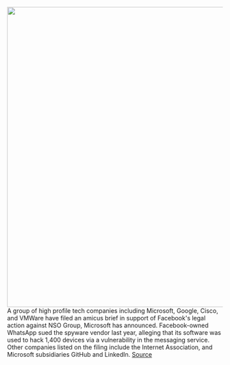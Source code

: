 <img src='https://cdn.vox-cdn.com/thumbor/5liVBl6NoxwC5Hv77m1yAXKF2KI=/0x0:2040x1360/1200x800/filters:focal(857x517:1183x843)/cdn.vox-cdn.com/uploads/chorus_image/image/68565015/acastro_180226_0001.0.jpg' width='700px' /><br/>
A group of high profile tech companies including Microsoft, Google, Cisco, and VMWare have filed an amicus brief in support of Facebook's legal action against NSO Group, Microsoft has announced. Facebook-owned WhatsApp sued the spyware vendor last year, alleging that its software was used to hack 1,400 devices via a vulnerability in the messaging service. Other companies listed on the filing include the Internet Association, and Microsoft subsidiaries GitHub and LinkedIn.
<a href='https://www.theverge.com/2020/12/22/22194930/microsoft-google-cisco-vmware-internet-association-amicus-brief-nso-group-spyware-whatsapp-facebook'> Source <a/>